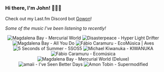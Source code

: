 ### Hi there, I'm John! 🏄🏻‍♂️

Check out my Last.fm Discord bot [Gowon](http://gowon.ca)!

_Some of the music I've been listening to recently!_


<!-- lastfm -->
<p align="center"><img src="https://lastfm.freetls.fastly.net/i/u/64s/c1b18f7dd5f2b262a96288bfa2330ad2.jpg" title="Magdalena Bay - Mercurial World"> <img src="https://lastfm.freetls.fastly.net/i/u/64s/a0bf05ae069633d73c4eb15e69f635a8.png" title="Disasterpeace - Hyper Light Drifter"> <img src="https://lastfm.freetls.fastly.net/i/u/64s/181d1f79a656fc167ca9f088be67779f.png" title="Magdalena Bay - All You Do"> <img src="https://lastfm.freetls.fastly.net/i/u/64s/c8debedfb434cd00391f5bb9fa5df12b.jpg" title="Fábio Caramuru - EcoMúsica | Aves"> <img src="https://lastfm.freetls.fastly.net/i/u/64s/956c88dc2e55a2c553aa20bf40d12cdc.jpg" title="5 Seconds of Summer - 5SOS5"> <img src="https://lastfm.freetls.fastly.net/i/u/64s/75335d55128dd22643873906e238ecf5.png" title="Michael Kiwanuka - KIWANUKA"> <img src="https://lastfm.freetls.fastly.net/i/u/64s/a37c692410d95d5dd5c405ab54ee0ffd.jpg" title="Fábio Caramuru - Ecomúsica"> <img src="https://lastfm.freetls.fastly.net/i/u/64s/78f9e53f5054737cc192e73dd7f751a5.jpg" title="Magdalena Bay - Mercurial World (Deluxe)"> <img src="https://lastfm.freetls.fastly.net/i/u/64s/6be42e09f635dbd71c0a35d67e0bd552.jpg" title="amaii - I've Seen Better Days"> <img src="https://lastfm.freetls.fastly.net/i/u/64s/82c14211f96b07c3a9cd53c5b3fc2ca2.jpg" title="Amon Tobin - Supermodified"> </p>
